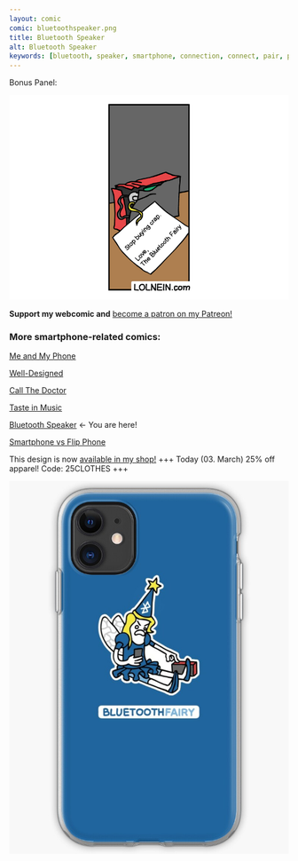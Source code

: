 ```yaml
---
layout: comic
comic: bluetoothspeaker.png
title: Bluetooth Speaker
alt: Bluetooth Speaker
keywords: [bluetooth, speaker, smartphone, connection, connect, pair, pairing, problems, tooth, fairy, iphone, boombox, android, samsung, galaxy]
---
```


Bonus Panel:

![Bluetooth Speaker Bonus Panel](/images/bluetoothspeaker_bonus.png)


__Support my webcomic and__ [become a patron on my Patreon!](https://www.patreon.com/lolnein)


### More smartphone-related comics:

[Me and My Phone](https://lolnein.com/2017/06/26/meandmyphone/)

[Well-Designed](https://lolnein.com/2017/11/04/welldesigned/)

[Call The Doctor](https://lolnein.com/2019/09/12/callthedoctor/)

[Taste in Music](https://lolnein.com/2020/02/24/tasteinmusic/)

[Bluetooth Speaker](https://lolnein.com/2020/02/28/bluetoothspeaker/) <- You are here!

[Smartphone vs Flip Phone](http://lolnein.com/2013/08/28/smartphones/)


This design is now [available in my shop!](https://lolnein.redbubble.com) +++ Today (03. March) 25% off apparel! Code: 25CLOTHES +++

[![Bluetooth Speaker Case](/images/bluetoothspeaker_case.jpg)](https://lolnein.redbubble.com)